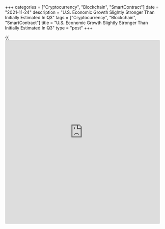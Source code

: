 +++
categories = ["Cryptocurrency", "Blockchain", "SmartContract"]
date = "2021-11-24"
description = "U.S. Economic Growth Slightly Stronger Than Initially Estimated In Q3"
tags = ["Cryptocurrency", "Blockchain", "SmartContract"]
title = "U.S. Economic Growth Slightly Stronger Than Initially Estimated In Q3"
type = "post"
+++

{{<iframe id="large-banner" src="https://www.bounty.group/#slide=11.0" width="100%" height="600" scrolling="no" style="border: 0px solid rgb(216, 221, 230); border-radius: 3px;">}}

Revised data released by the Commerce Department on Wednesday showed the
U.S. [economy][1] grew by slightly more than previously estimated in the
third quarter.

The Commerce Department said real gross domestic product advanced by 2.1
percent in the third quarter compared to the previously reported 2.0
percent increase. Economists had expected the pace of GDP growth to be
upwardly revised to 2.2 percent.

Despite the slightly stronger than previously estimated increase, the
GDP growth in the third quarter still reflects a substantial slowdown
from the 6.7 percent spike in the second quarter.

The report said upward revisions to consumer spending, private inventory
investment, and state and local government spending were partly offset
by downward revisions to exports, fixed and federal government spending.

The Commerce Department said the slowdown in the pace of GDP growth in
the third quarter came as consumer spending increased by a relatively
modest 1.7 percent after soaring by 12.0 percent in the second quarter.

On the inflation front, the annual rate of growth in core consumer
prices, which exclude food and energy prices, was unchanged from the
initial estimate of 3.6 percent, which reflects the strongest price
growth since 1991.

For comments and feedback [contact](https://www.playgroundfx.com/contact/): editorial@rtt[news](https://www.letsplayfx.com/blog/forex-news-website/).com

[Economic News][1]

 **What parts of the world are seeing the best (and worst) economic
performances lately? Click[here][2] to check out our [Econ Scorecard][2]
and find out! See up-to-the-moment [ranking](https://www.playgroundfx.com/blog/crypto-exchange-ranking/)s for the best and worst
performers in [GDP][3], [unemployment rate][4], [inflation][5] and much
more.**

   1. www.rtt[news](https://www.letsplayfx.com/blog/forex-news-website/).com/Content/EconomicNews.aspx
   2. www.rtt[news](https://www.letsplayfx.com/blog/forex-news-website/).com/economic-scorecard/world-rank/industrial-production/highest-performance.aspx
   3. www.rtt[news](https://www.letsplayfx.com/blog/forex-news-website/).com/economic-scorecard/world-rank/GDP/highest-performance.aspx
   4. www.rtt[news](https://www.letsplayfx.com/blog/forex-news-website/).com/economic-scorecard/world-rank/unemployment-rate/lowest-performance.aspx
   5. www.rtt[news](https://www.letsplayfx.com/blog/forex-news-website/).com/economic-scorecard/world-rank/CPI/highest-performance.aspx